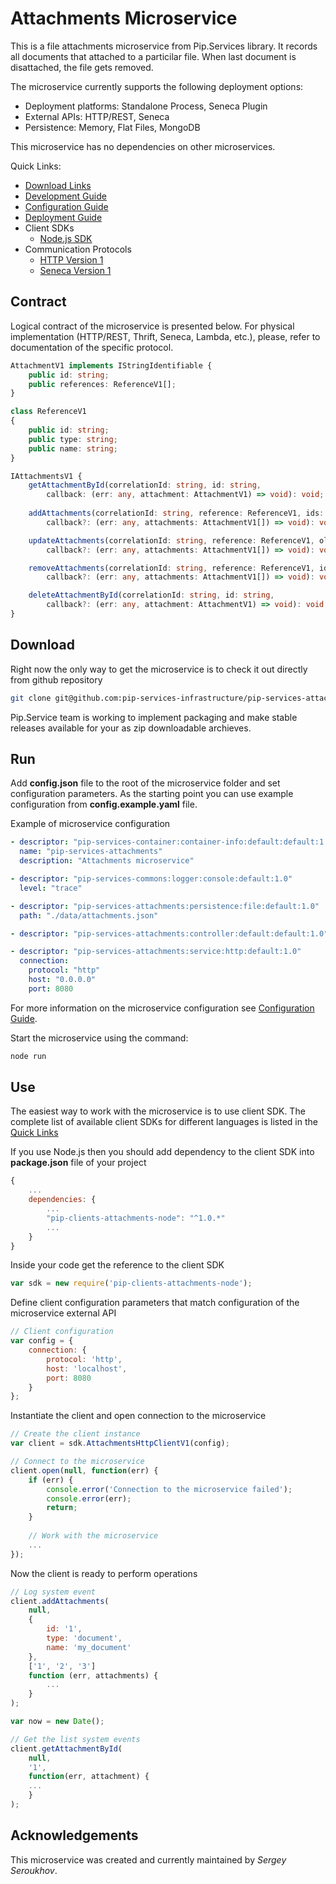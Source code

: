 # Attachments Microservice

This is a file attachments microservice from Pip.Services library. 
It records all documents that attached to a particilar file.
When last document is disattached, the file gets removed.

The microservice currently supports the following deployment options:
* Deployment platforms: Standalone Process, Seneca Plugin
* External APIs: HTTP/REST, Seneca
* Persistence: Memory, Flat Files, MongoDB

This microservice has no dependencies on other microservices.

<a name="links"></a> Quick Links:

* [Download Links](doc/Downloads.md)
* [Development Guide](doc/Development.md)
* [Configuration Guide](doc/Configuration.md)
* [Deployment Guide](doc/Deployment.md)
* Client SDKs
  - [Node.js SDK](https://github.com/pip-services-content/pip-clients-attachments-node)
* Communication Protocols
  - [HTTP Version 1](doc/HttpProtocolV1.md)
  - [Seneca Version 1](doc/SenecaProtocolV1.md)

##  Contract

Logical contract of the microservice is presented below. For physical implementation (HTTP/REST, Thrift, Seneca, Lambda, etc.),
please, refer to documentation of the specific protocol.

```typescript
AttachmentV1 implements IStringIdentifiable {
    public id: string;
    public references: ReferenceV1[];
}

class ReferenceV1
{
    public id: string;
    public type: string;
    public name: string;
}

IAttachmentsV1 {
    getAttachmentById(correlationId: string, id: string,
        callback: (err: any, attachment: AttachmentV1) => void): void;
    
    addAttachments(correlationId: string, reference: ReferenceV1, ids: string[],
        callback?: (err: any, attachments: AttachmentV1[]) => void): void;

    updateAttachments(correlationId: string, reference: ReferenceV1, oldIds: string[], newIds: string[],
        callback?: (err: any, attachments: AttachmentV1[]) => void): void;

    removeAttachments(correlationId: string, reference: ReferenceV1, ids: string[],
        callback?: (err: any, attachments: AttachmentV1[]) => void): void;

    deleteAttachmentById(correlationId: string, id: string,
        callback?: (err: any, attachment: AttachmentV1) => void): void;
}
```

## Download

Right now the only way to get the microservice is to check it out directly from github repository
```bash
git clone git@github.com:pip-services-infrastructure/pip-services-attachments-node.git
```

Pip.Service team is working to implement packaging and make stable releases available for your 
as zip downloadable archieves.

## Run

Add **config.json** file to the root of the microservice folder and set configuration parameters.
As the starting point you can use example configuration from **config.example.yaml** file. 

Example of microservice configuration
```yaml
- descriptor: "pip-services-container:container-info:default:default:1.0"
  name: "pip-services-attachments"
  description: "Attachments microservice"

- descriptor: "pip-services-commons:logger:console:default:1.0"
  level: "trace"

- descriptor: "pip-services-attachments:persistence:file:default:1.0"
  path: "./data/attachments.json"

- descriptor: "pip-services-attachments:controller:default:default:1.0"

- descriptor: "pip-services-attachments:service:http:default:1.0"
  connection:
    protocol: "http"
    host: "0.0.0.0"
    port: 8080
```
 
For more information on the microservice configuration see [Configuration Guide](Configuration.md).

Start the microservice using the command:
```bash
node run
```

## Use

The easiest way to work with the microservice is to use client SDK. 
The complete list of available client SDKs for different languages is listed in the [Quick Links](#links)

If you use Node.js then you should add dependency to the client SDK into **package.json** file of your project
```javascript
{
    ...
    dependencies: {
        ...
        "pip-clients-attachments-node": "^1.0.*"
        ...
    }
}
```

Inside your code get the reference to the client SDK
```javascript
var sdk = new require('pip-clients-attachments-node');
```

Define client configuration parameters that match configuration of the microservice external API
```javascript
// Client configuration
var config = {
    connection: {
        protocol: 'http',
        host: 'localhost', 
        port: 8080
    }
};
```

Instantiate the client and open connection to the microservice
```javascript
// Create the client instance
var client = sdk.AttachmentsHttpClientV1(config);

// Connect to the microservice
client.open(null, function(err) {
    if (err) {
        console.error('Connection to the microservice failed');
        console.error(err);
        return;
    }
    
    // Work with the microservice
    ...
});
```

Now the client is ready to perform operations
```javascript
// Log system event
client.addAttachments(
    null,
    {
        id: '1',
        type: 'document',
        name: 'my_document'
    },
    ['1', '2', '3']
    function (err, attachments) {
        ...
    }
);
```

```javascript
var now = new Date();

// Get the list system events
client.getAttachmentById(
    null,
    '1',
    function(err, attachment) {
    ...    
    }
);
```    

## Acknowledgements

This microservice was created and currently maintained by *Sergey Seroukhov*.

